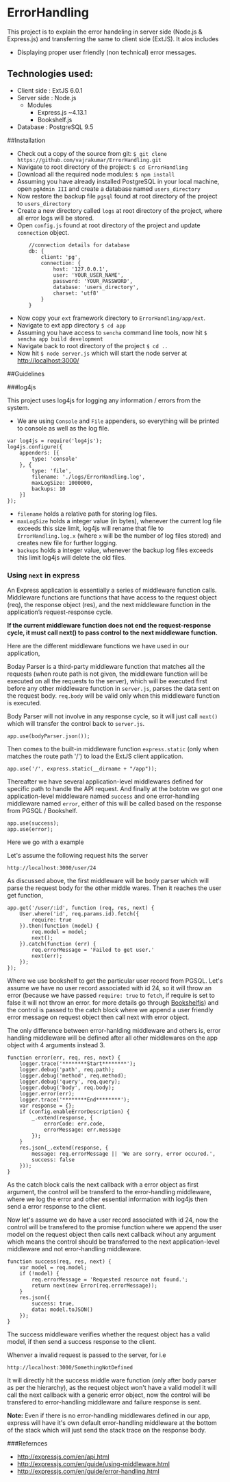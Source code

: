 # ErrorHandling

This project is to explain the error handeling in server side (Node.js & Express.js) and transferring the same to client side (ExtJS).
It alos includes
* Displaying proper user friendly (non technical) error messages.

## Technologies used:
* Client side : ExtJS 6.0.1
* Server side : Node.js
	* Modules
		* Express.js ~4.13.1
		* Bookshelf.js
* Database : PostgreSQL 9.5

##Installation

* Check out a copy of the source from git: `$ git clone https://github.com/vajrakumar/ErrorHandling.git`
* Navigate to root directory of the project: `$ cd ErrorHandling`
* Download all the required node modules: `$ npm install`
* Assuming you have already installed PostgreSQL in your local machine, open `pgAdmin III` and create a database named `users_directory`
* Now restore the backup file `pgsql` found at root directory of the project to `users_directory`
* Create a new directory called `logs` at root directory of the project, where all error logs will be stored.
* Open `config.js` found at root directory of the project and update `connection` object.

```
       //connection details for database
       db: {
           client: 'pg',
           connection: {
               host: '127.0.0.1',
               user: 'YOUR_USER_NAME',
               password: 'YOUR_PASSWORD',
               database: 'users_directory',
               charset: 'utf8'
           }
       }
```

* Now copy your `ext` framework directory to `ErrorHandling/app/ext`. 
* Navigate to ext app directory `$ cd app`
* Assuming you have access to `sencha` command line tools, now hit `$ sencha app build development`
* Navigate back to root directory of the project `$ cd ..`
* Now hit `$ node server.js` which will start the node server at [http://localhost:3000/](http://localhost:3000/)

##Guidelines

###log4js

This project uses log4js for logging any information / errors from the system. 

* We are using `Console` and `File` appenders, so everything will be printed to console as well as the log file.


```
var log4js = require('log4js');
log4js.configure({
    appenders: [{
        type: 'console'
    }, {
        type: 'file',
        filename: './logs/ErrorHandling.log',
        maxLogSize: 1000000,
        backups: 10
    }]
});
```

* `filename` holds a relative path for storing log files.
* `maxLogSize` holds a integer value (in bytes), whenever the current log file exceeds this size limit, log4js will rename that file to `ErrorHandling.log.x` (where `x` will be the number of log files stored) and creates new file for further logging.
* `backups` holds a integer value, whenever the backup log files exceeds this limit log4js will delete the old files. 

### Using `next` in express 

An Express application is essentially a series of middleware function calls. Middleware functions are functions that have access to the request object (req), the response object (res), and the next middleware function in the application’s request-response cycle. 
 
**If the current middleware function does not end the request-response cycle, it must call next() to pass control to the next middleware function.**

Here are the different middleware functions we have used in our application,

Boday Parser is a third-party middleware function that matches all the requests (when route path is not given, the middleware function will be executed on all the requests to the server), which will be executed first before any other middleware function in `server.js`, parses the data sent on the request body. `req.body` will be valid only when this middleware function is executed.

Body Parser will not involve in any response cycle, so it will just call `next()` which will transfer the control back to `server.js`.

```
app.use(bodyParser.json());
```

Then comes to the built-in middleware function `express.static` (only when matches the route path '/') to load the ExtJS client application.

```
app.use('/', express.static(__dirname + "/app"));
```

Thereafter we have several application-level middlewares defined for specific path to handle the API request. And finally at the bototm we got one application-level middleware named `success` and one error-handling middleware named `error`, either of this will be called based on the response from PGSQL / Bookshelf. 

```
app.use(success);
app.use(error);
```

Here we go with a example

Let's assume the following request hits the server

`http://localhost:3000/user/24` 

As discussed above, the first middleware will be body parser which will parse the request body for the other middle wares. Then it reaches the user get function,

```
app.get('/user/:id', function (req, res, next) {
    User.where('id', req.params.id).fetch({
        require: true
    }).then(function (model) {
        req.model = model;
        next();
    }).catch(function (err) {
        req.errorMessage = 'Failed to get user.'
        next(err);
    });
});
```

Where we use bookshelf to get the particular user record from PGSQL. Let's assume we have no user record associated with id 24, so it will throw an error (because we have passed `require: true` to `fetch`, if require is set to false it will not throw an error. for more details go through [Bookshelfjs](http://bookshelfjs.org/)) and the control is passed to the catch block where we append a user friendly error message on request object then call next with error object.

The only difference between error-hanlding middleware and others is, error handling middleware will be defined after all other middlewares on the app object with 4 arguments instead 3.

```
function error(err, req, res, next) {
    logger.trace('********Start********');
    logger.debug('path', req.path);
    logger.debug('method', req.method);
    logger.debug('query', req.query);
    logger.debug('body', req.body);
    logger.error(err);
    logger.trace('********End********');
    var response = {};
    if (config.enableErrorDescription) {
        _.extend(response, {
            errorCode: err.code,
            errorMessage: err.message
        });
    }
    res.json(_.extend(response, {
        message: req.errorMessage || 'We are sorry, error occured.',
        success: false
    }));
}
```

As the catch block calls the next callback with a error object as first argument, the control will be transferd to the error-handling middleware, where we log the error and other essential information with log4js then send a error response to the client.

Now let's assume we do have a user record associated with id 24, now the control will be transfered to the promise function where we append the user model on the request object then calls next callback wihout any argument which means the control should be transferred to the next application-level middleware and not error-handling middleware.

```
function success(req, res, next) {
    var model = req.model;
    if (!model) {
        req.errorMessage = 'Requested resource not found.';
        return next(new Error(req.errorMessage));
    }
    res.json({
        success: true,
        data: model.toJSON()
    });
}
```

The success middleware verifies whether the request object has a valid model, if then send a success response to the client.

Whenver a invalid request is passed to the server, for i.e

`http://localhost:3000/SomethingNotDefined`

It will directly hit the success middle ware function (only after body parser as per the hierarchy), as the request object won't have a valid model it will call the next callback with a generic error object, now the control will be transfered to error-handling middleware and failure response is sent.

**Note:** Even if there is no error-handling middlewares defined in our app, express will have it's own default error-handling middleware at the bottom of the stack which will just send the stack trace on the response body.

###Refernces

* http://expressjs.com/en/api.html
* http://expressjs.com/en/guide/using-middleware.html
* http://expressjs.com/en/guide/error-handling.html
